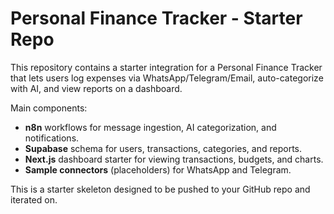 # Personal Finance Tracker - Starter Repo

This repository contains a starter integration for a Personal Finance Tracker that lets users log expenses via WhatsApp/Telegram/Email, auto-categorize with AI, and view reports on a dashboard.

Main components:
- **n8n** workflows for message ingestion, AI categorization, and notifications.
- **Supabase** schema for users, transactions, categories, and reports.
- **Next.js** dashboard starter for viewing transactions, budgets, and charts.
- **Sample connectors** (placeholders) for WhatsApp and Telegram.

This is a starter skeleton designed to be pushed to your GitHub repo and iterated on.
